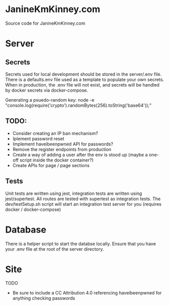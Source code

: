 # JanineKmKinney.com
Source code for JanineKmKinney.com

# Server
## Secrets
Secrets used for local development should be stored in the server/.env file.
There is a defaults.env file used as a template to populate your own secrets.  When in production, the .env file will not exist, and secrets will be handled by docker secrets via docker-compose.

Generating a psuedo-random key: node -e "console.log(require('crypto').randomBytes(256).toString('base64'));"

## TODO:
- Consider creating an IP ban mechanism?
- Iplement password reset
- Implement haveibeenpwned API for passwords?
- Remove the register endpoints from production
- Create a way of adding a user after the env is stood up (maybe a one-off script inside the docker container?)
- Create APIs for page / page sections

## Tests
Unit tests are written using jest, integration tests are written using jest/supertest.
All routes are tested with supertest as integration tests.
The dev/testSetup.sh script will start an integration test server for you (requires docker / docker-compose)

# Database
There is a helper script to start the databse locally.  Ensure that you have your .env file at the root of the server directory.

# Site
TODO
- Be sure to include a CC Attribution 4.0 referencing haveibeenpwned for anything checking passwords